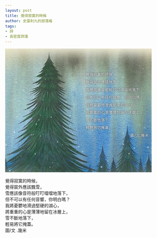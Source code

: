```yaml
---
layout: post
title: 覺得寂寞的時候
author: 史蛋利九的部落格
tags:
- 詩
- 高密度詞藻
---
```


![img](/img/in-post/1230.jpeg)

覺得寂寞的時候，  
覺得窗外應該飄雪，  
雪應該像音符般叮叮噹噹地落下，  
但不可以有任何音響，你明白嗎？  
我將憂鬱地滑過堅硬的湖心，  
將重重的心是薄薄地留在冰層上，  
雪不斷地落下，  
輕易將它掩蓋。  
圖/文 .幾米  
